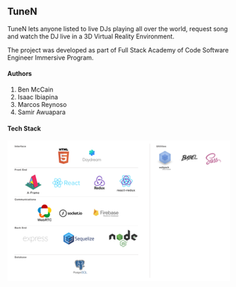 ## TuneN
TuneN lets anyone listed to live DJs playing all over the world, request song and watch the DJ live in a 3D Virtual Reality Environment.

The project was developed as part of Full Stack Academy of Code Software Engineer Immersive Program.

#### Authors

 1. Ben McCain
 2. Isaac Ibiapina
 3. Marcos Reynoso 
 4. Samir Awuapara
    

#### Tech Stack

![Tech Stack](/docs/images/TuneN%20Tech%20Stack.png "Tech Stack")


